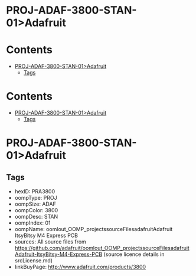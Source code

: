 
PROJ-ADAF-3800-STAN-01>Adafruit
===============================

Contents
========

* [PROJ-ADAF-3800-STAN-01>Adafruit](#proj-adaf-3800-stan-01adafruit)
	* [Tags](#tags)

Contents
========

* [PROJ-ADAF-3800-STAN-01>Adafruit](#proj-adaf-3800-stan-01adafruit)
	* [Tags](#tags)

# PROJ-ADAF-3800-STAN-01>Adafruit

## Tags

- hexID: PRA3800
- oompType: PROJ
- oompSize: ADAF
- oompColor: 3800
- oompDesc: STAN
- oompIndex: 01
- oompName: oomlout_OOMP_projectssourceFilesadafruitAdafruit ItsyBitsy M4 Express PCB
- sources: All source files from https://github.com/adafruit/oomlout_OOMP_projectssourceFilesadafruitAdafruit-ItsyBitsy-M4-Express-PCB (source licence details in srcLicense.md)
- linkBuyPage: http://www.adafruit.com/products/3800
